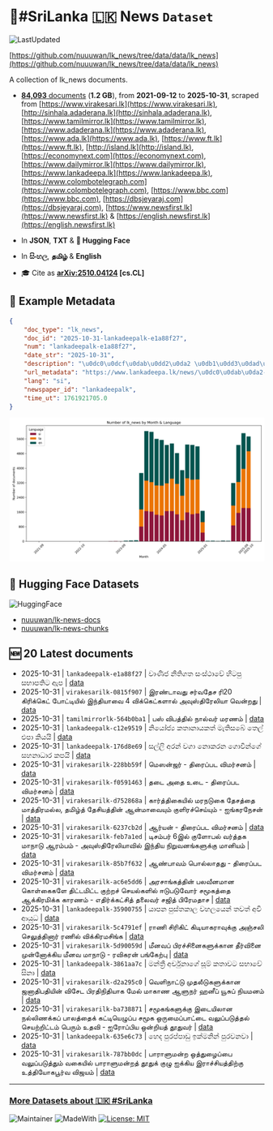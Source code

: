 # 📄#SriLanka 🇱🇰 News `Dataset`

![LastUpdated](https://img.shields.io/badge/last_updated-2025--10--31_20:46:55-green)

[https://github.com/nuuuwan/lk_news/tree/data/data/lk_news](https://github.com/nuuuwan/lk_news/tree/data/data/lk_news)

A collection of lk_news documents.

- [**84,093** documents](https://github.com/nuuuwan/lk_news/tree/data/data/lk_news) (**1.2 GB**), from **2021-09-12** to **2025-10-31**, scraped from [https://www.virakesari.lk](https://www.virakesari.lk), [http://sinhala.adaderana.lk](http://sinhala.adaderana.lk), [https://www.tamilmirror.lk](https://www.tamilmirror.lk), [https://www.adaderana.lk](https://www.adaderana.lk), [https://www.ada.lk](https://www.ada.lk), [https://www.ft.lk](https://www.ft.lk), [http://island.lk](http://island.lk), [https://economynext.com](https://economynext.com), [https://www.dailymirror.lk](https://www.dailymirror.lk), [https://www.lankadeepa.lk](https://www.lankadeepa.lk), [https://www.colombotelegraph.com](https://www.colombotelegraph.com), [https://www.bbc.com](https://www.bbc.com), [https://dbsjeyaraj.com](https://dbsjeyaraj.com), [https://www.newsfirst.lk](https://www.newsfirst.lk) & [https://english.newsfirst.lk](https://english.newsfirst.lk)

- In **JSON**, **TXT** & **🤗 Hugging Face**

- In **සිංහල**, **தமிழ்** & **English**

- 🎓 Cite as **[arXiv:2510.04124](https://arxiv.org/abs/2510.04124) [cs.CL]**

## 📝 Example Metadata

```json
{
    "doc_type": "lk_news",
    "doc_id": "2025-10-31-lankadeepalk-e1a88f27",
    "num": "lankadeepalk-e1a88f27",
    "date_str": "2025-10-31",
    "description": "\u0dc0\u0dcf\u0dab\u0dd2\u0da2 \u0db1\u0dd3\u0dad\u0dd2\u0d9c\u0dad \u0dc3\u0d82\u0dc3\u0dca\u0dae\u0dcf\u0dc0\u0dda \u0dc4\u0dd2\u0da7\u0db4\u0dd4 \u0dc3\u0db7\u0dcf\u0db4\u0dad\u0dd2\u0da7 \u0d87\u0db4",
    "url_metadata": "https://www.lankadeepa.lk/news/\u0dc0\u0dab\u0da2-\u0db1\u0dad\u0d9c\u0dad-\u0dc3\u0dc3\u0dae\u0dc0-\u0dc4\u0da7\u0db4-\u0dc3\u0db7\u0db4\u0dad\u0da7-\u0d87\u0db4/101-682467",
    "lang": "si",
    "newspaper_id": "lankadeepalk",
    "time_ut": 1761921705.0
}
```

![Chart](https://raw.githubusercontent.com/nuuuwan/lk_news/refs/heads/data/data/lk_news/docs_by_month_and_lang.png)

## 🤗 Hugging Face Datasets

![HuggingFace](https://img.shields.io/badge/-HuggingFace-FDEE21?style=for-the-badge&logo=HuggingFace)

- [nuuuwan/lk-news-docs](https://huggingface.co/datasets/nuuuwan/lk-news-docs)
- [nuuuwan/lk-news-chunks](https://huggingface.co/datasets/nuuuwan/lk-news-chunks)

## 🆕 20 Latest documents

- 2025-10-31 | `lankadeepalk-e1a88f27` | වාණිජ නීතිගත සංස්ථාවේ හිටපු සභාපතිට ඇප | [data](https://github.com/nuuuwan/lk_news/tree/data/data/lk_news/2020s/2025/2025-10-31-lankadeepalk-e1a88f27)
- 2025-10-31 | `virakesarilk-0815f907` | இரண்டாவது சர்வதேச ரி20  கிரிக்கெட் போட்டியில் இந்தியாவை 4 விக்கெட்களால் அவுஸ்திரேலியா வென்றது | [data](https://github.com/nuuuwan/lk_news/tree/data/data/lk_news/2020s/2025/2025-10-31-virakesarilk-0815f907)
- 2025-10-31 | `tamilmirrorlk-564b0ba1` | பஸ் விபத்தில் நால்வர் மரணம் | [data](https://github.com/nuuuwan/lk_news/tree/data/data/lk_news/2020s/2025/2025-10-31-tamilmirrorlk-564b0ba1)
- 2025-10-31 | `lankadeepalk-c12e9519` | නියෝජ්‍ය කතානායකත් මැතිසබේ තෙල් එපා කියයි | [data](https://github.com/nuuuwan/lk_news/tree/data/data/lk_news/2020s/2025/2025-10-31-lankadeepalk-c12e9519)
- 2025-10-31 | `lankadeepalk-176d8e69` | සල්ලි අරන් වගා නොකරන ගොවීන්ගේ සහනාධාර කපයි | [data](https://github.com/nuuuwan/lk_news/tree/data/data/lk_news/2020s/2025/2025-10-31-lankadeepalk-176d8e69)
- 2025-10-31 | `virakesarilk-228bb59f` | மெஸன்ஜர் - திரைப்பட விமர்சனம் | [data](https://github.com/nuuuwan/lk_news/tree/data/data/lk_news/2020s/2025/2025-10-31-virakesarilk-228bb59f)
- 2025-10-31 | `virakesarilk-f0591463` | தடை அதை உடை - திரைப்பட விமர்சனம் | [data](https://github.com/nuuuwan/lk_news/tree/data/data/lk_news/2020s/2025/2025-10-31-virakesarilk-f0591463)
- 2025-10-31 | `virakesarilk-d752868a` | கார்த்திகையில் மரநடுகை தேசத்தை மாத்திரமல்ல, தமிழ்த் தேசியத்தின் ஆன்மாவையும் குளிரச்செய்யும் - ஐங்கரநேசன் | [data](https://github.com/nuuuwan/lk_news/tree/data/data/lk_news/2020s/2025/2025-10-31-virakesarilk-d752868a)
- 2025-10-31 | `virakesarilk-6237cb2d` | ஆர்யன் - திரைப்பட விமர்சனம் | [data](https://github.com/nuuuwan/lk_news/tree/data/data/lk_news/2020s/2025/2025-10-31-virakesarilk-6237cb2d)
- 2025-10-31 | `virakesarilk-feb7a1ed` | டிசம்பர் 6இல் குளோபல் வர்த்தக மாநாடு ஆரம்பம் - அவுஸ்திரேலியாவில் இந்திய நிறுவனங்களுக்கு மானியம் | [data](https://github.com/nuuuwan/lk_news/tree/data/data/lk_news/2020s/2025/2025-10-31-virakesarilk-feb7a1ed)
- 2025-10-31 | `virakesarilk-85b7f632` | ஆண்பாவம் பொல்லாதது - திரைப்பட விமர்சனம் | [data](https://github.com/nuuuwan/lk_news/tree/data/data/lk_news/2020s/2025/2025-10-31-virakesarilk-85b7f632)
- 2025-10-31 | `virakesarilk-ac6e5dd6` | அரசாங்கத்தின் பலவீனமான கொள்கைகளே திட்டமிட்ட குற்றச் செயல்களில் ஈடுபடுவோர் சமூகத்தை ஆக்கிரமிக்க காரணம் - எதிர்க்கட்சித் தலைவர் சஜித் பிரேமதாச | [data](https://github.com/nuuuwan/lk_news/tree/data/data/lk_news/2020s/2025/2025-10-31-virakesarilk-ac6e5dd6)
- 2025-10-31 | `lankadeepalk-35900755` | යාපන පුස්තකාල වහලයෙන් තවත් අවි ආයුධ | [data](https://github.com/nuuuwan/lk_news/tree/data/data/lk_news/2020s/2025/2025-10-31-lankadeepalk-35900755)
- 2025-10-31 | `virakesarilk-5c4791ef` | ராணி சிரிகிட் கிடியாகராவுக்கு அஞ்சலி  செலுத்தினார் ரணில் விக்கிரமசிங்க | [data](https://github.com/nuuuwan/lk_news/tree/data/data/lk_news/2020s/2025/2025-10-31-virakesarilk-5c4791ef)
- 2025-10-31 | `virakesarilk-5d90059d` | மீனவப் பிரச்சினைகளுக்கான தீர்வினை முன்னோக்கிய மீனவ மாநாடு - ரவிகரன் பங்கேற்பு | [data](https://github.com/nuuuwan/lk_news/tree/data/data/lk_news/2020s/2025/2025-10-31-virakesarilk-5d90059d)
- 2025-10-31 | `lankadeepalk-3861aa7c` | මන්ත්‍රී අර්චුනාගේ සූම් කතාවට සභාවේ සිනා | [data](https://github.com/nuuuwan/lk_news/tree/data/data/lk_news/2020s/2025/2025-10-31-lankadeepalk-3861aa7c)
- 2025-10-31 | `virakesarilk-d2a295c0` | வெளிநாட்டு முதலீடுகளுக்கான ஜனாதிபதியின் விசேட பிரதிநிதியாக மேல் மாகாண ஆளுநர் ஹனீப் யூசுப் நியமனம் | [data](https://github.com/nuuuwan/lk_news/tree/data/data/lk_news/2020s/2025/2025-10-31-virakesarilk-d2a295c0)
- 2025-10-31 | `virakesarilk-ba738871` | சமூகங்களுக்கு இடையிலான நல்லிணக்கப் பாலத்தைக் கட்டியெழுப்ப சமூக ஒருமைப்பாட்டை வலுப்படுத்தல் செயற்றிட்டம் பெரும் உதவி - ஐரோப்பிய ஒன்றியத் தூதுவர் | [data](https://github.com/nuuuwan/lk_news/tree/data/data/lk_news/2020s/2025/2025-10-31-virakesarilk-ba738871)
- 2025-10-31 | `lankadeepalk-635e6c73` | හෙද පුරප්පාඩු ඉක්මනින් පුරවනවා | [data](https://github.com/nuuuwan/lk_news/tree/data/data/lk_news/2020s/2025/2025-10-31-lankadeepalk-635e6c73)
- 2025-10-31 | `virakesarilk-787bb0dc` | பாராளுமன்ற ஒத்துழைப்பை வலுப்படுத்தும் வகையில் பாராளுமன்றத் தூதுக் குழு ஐக்கிய இராச்சியத்திற்கு உத்தியோகபூர்வ விஜயம் | [data](https://github.com/nuuuwan/lk_news/tree/data/data/lk_news/2020s/2025/2025-10-31-virakesarilk-787bb0dc)

---

### [More Datasets about 🇱🇰 #SriLanka](https://github.com/nuuuwan/lk_datasets)

![Maintainer](https://img.shields.io/badge/maintainer-nuuuwan-red)
![MadeWith](https://img.shields.io/badge/made_with-python-blue)
[![License: MIT](https://img.shields.io/badge/License-MIT-yellow.svg)](https://opensource.org/licenses/MIT)
